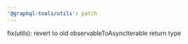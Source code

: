 ```yaml
---
'@graphql-tools/utils': patch
---
```


fix(utils): revert to old observableToAsyncIterable return type
